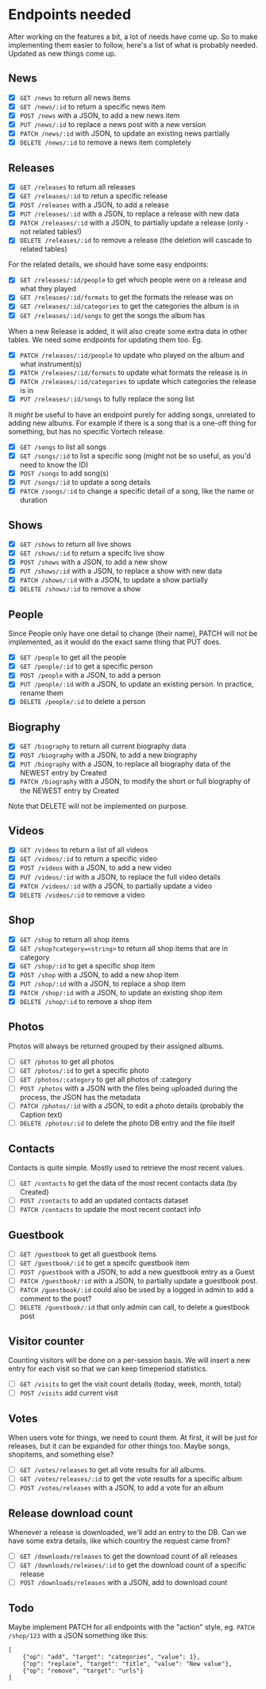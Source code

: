# Endpoints needed

After working on the features a bit, a lot of needs have come up. So to make implementing them easier
to follow, here's a list of what is probably needed. Updated as new things come up.

## News

- [x] ``GET /news`` to return all news items
- [x] ``GET /news/:id`` to return a specific news item
- [x] ``POST /news`` with a JSON, to add a new news item
- [x] ``PUT /news/:id`` to replace a news post with a new version
- [x] ``PATCH /news/:id`` with JSON, to update an existing news partially
- [x] ``DELETE /news/:id`` to remove a news item completely

## Releases

- [x] ``GET /releases`` to return all releases
- [x] ``GET /releases/:id`` to retun a specific release
- [x] ``POST /releases`` with a JSON, to add a release
- [x] ``PUT /releases/:id`` with a JSON, to replace a release with new data
- [x] ``PATCH /releases/:id`` with a JSON, to partially update a release (only - not related tables!)
- [x] ``DELETE /releases/:id`` to remove a release (the deletion will cascade to related tables)

For the related details, we should have some easy endpoints:

- [x] ``GET /releases/:id/people`` to get which people were on a release and what they played
- [x] ``GET /releases/:id/formats`` to get the formats the release was on
- [x] ``GET /releases/:id/categories`` to get the categories the album is in
- [x] ``GET /releases/:id/songs`` to get the songs the album has

When a new Release is added, it will also create some extra data in other tables. We need some endpoints
for updating them too. Eg.

- [x] ``PATCH /releases/:id/people`` to update who played on the album and what instrument(s)
- [x] ``PATCH /releases/:id/formats`` to update what formats the release is in
- [x] ``PATCH /releases/:id/categories`` to update which categories the release is in
- [x] ``PUT /releases/:id/songs`` to fully replace the song list

It *might* be useful to have an endpoint purely for adding songs, unrelated to adding new albums. For example
if there is a song that is a one-off thing for something, but has no specific Vortech release.

- [x] ``GET /songs`` to list all songs
- [x] ``GET /songs/:id`` to list a specific song (might not be so useful, as you'd need to know the ID)
- [x] ``POST /songs`` to add song(s)
- [x] ``PUT /songs/:id`` to update a song details
- [x] ``PATCH /songs/:id`` to change a specific detail of a song, like the name or duration

## Shows

- [x] ``GET /shows`` to return all live shows
- [x] ``GET /shows/:id`` to return a specifc live show
- [x] ``POST /shows`` with a JSON, to add a new show
- [x] ``PUT /shows/:id`` with a JSON, to replace a show with new data
- [x] ``PATCH /shows/:id`` with a JSON, to update a show partially
- [x] ``DELETE /shows/:id`` to remove a show

## People

Since People only have one detail to change (their name), PATCH will not be implemented, as it would
do the exact same thing that PUT does.

- [x] ``GET /people`` to get all the people
- [x] ``GET /people/:id`` to get a specific person
- [x] ``POST /people`` with a JSON, to add a person
- [x] ``PUT /people/:id`` with a JSON, to update an existing person. In practice, rename them
- [x] ``DELETE /people/:id`` to delete a person

## Biography

- [x] ``GET /biography`` to return all current biography data
- [x] ``POST /biography`` with a JSON, to add a new biography
- [x] ``PUT /biography`` with a JSON, to replace all biography data of the NEWEST entry by Created
- [x] ``PATCH /biography`` with a JSON, to modify the short or full biography of the NEWEST entry by Created

Note that DELETE will not be implemented on purpose.

## Videos

- [x] ``GET /videos`` to return a list of all videos
- [x] ``GET /videos/:id`` to return a specific video
- [x] ``POST /videos`` with a JSON, to add a new video
- [x] ``PUT /videos/:id`` with a JSON, to replace the full video details
- [x] ``PATCH /videos/:id`` with a JSON, to partially update a video
- [x] ``DELETE /videos/:id`` to remove a video

## Shop

- [x] ``GET /shop`` to return all shop items
- [x] ``GET /shop?category=<string>`` to return all shop items that are in category <string>
- [x] ``GET /shop/:id`` to get a specific shop item
- [x] ``POST /shop`` with a JSON, to add a new shop item
- [x] ``PUT /shop/:id`` with a JSON, to replace a shop item
- [x] ``PATCH /shop/:id`` with a JSON, to update an existing shop item
- [x] ``DELETE /shop/:id`` to remove a shop item

## Photos

Photos will always be returned grouped by their assigned albums.

- [ ] ``GET /photos`` to get all photos
- [ ] ``GET /photos/:id`` to get a specific photo
- [ ] ``GET /photos/:category`` to get all photos of :category
- [ ] ``POST /photos`` with a JSON with the files being uploaded during the process, the JSON has the metadata
- [ ] ``PATCH /photos/:id`` with a JSON, to edit a photo details (probably the Caption text)
- [ ] ``DELETE /photos/:id`` to delete the photo DB entry and the file itself

## Contacts

Contacts is quite simple. Mostly used to retrieve the most recent values.

- [ ] ``GET /contacts`` to get the data of the most recent contacts data (by Created)
- [ ] ``POST /contacts`` to add an updated contacts dataset
- [ ] ``PATCH /contacts`` to update the most recent contact info

## Guestbook

- [ ] ``GET /guestbook`` to get all guestbook items
- [ ] ``GET /guestbook/:id`` to get a specifc guestbook item
- [ ] ``POST /guestbook`` with a JSON, to add a new guestbook entry as a Guest
- [ ] ``PATCH /guestbook/:id`` with a JSON, to partially update a guestbook post.
- [ ] ``PATCH /guestbook/:id`` could also be used by a logged in admin to add a comment to the post?
- [ ] ``DELETE /guestbook/:id`` that only admin can call, to delete a guestbook post

## Visitor counter

Counting visitors will be done on a per-session basis. We will insert a new entry for each visit
so that we can keep timeperiod statistics.

- [ ] ``GET /visits`` to get the visit count details (today, week, month, total)
- [ ] ``POST /visits`` add current visit

## Votes

When users vote for things, we need to count them. At first, it will be just for releases, but it
can be expanded for other things too. Maybe songs, shopitems, and something else?

- [ ] ``GET /votes/releases`` to get all vote results for all albums.
- [ ] ``GET /votes/releases/:id`` to get the vote results for a specific album
- [ ] ``POST /votes/releases`` with a JSON, to add a vote for an album

## Release download count

Whenever a release is downloaded, we'll add an entry to the DB. Can we have some extra details, like
which country the request came from?

- [ ] ``GET /downloads/releases`` to get the download count of all releases
- [ ] ``GET /downloads/releases/:id`` to get the download count of a specific release
- [ ] ``POST /downloads/releases`` with a JSON, add to download count

## Todo

Maybe implement PATCH for all endpoints with the "action" style, eg. ``PATCH /shop/123`` with a JSON
something like this:
```
[
    {"op": "add", "target": "categories", "value": 1},
    {"op": "replace", "target": "title", "value": "New value"},
    {"op": "remove", "target": "urls"}
]
```
